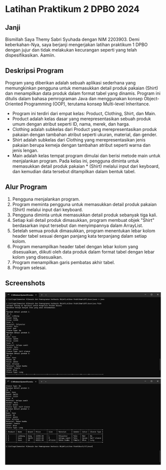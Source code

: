 # Latihan Praktikum 2 DPBO 2024

## Janji

Bismillah
Saya Themy Sabri Syuhada dengan NIM 2203903. Demi keberkahan-Nya, saya berjanji mengerjakan latihan praktikum 1 DPBO dengan jujur dan tidak melakukan kecurangan seperti yang telah dispesifikasikan.
Aamiin.

## Deskripsi Program

Program yang diberikan adalah sebuah aplikasi sederhana yang memungkinkan pengguna untuk memasukkan detail produk pakaian (Shirt) dan menampilkan data produk dalam format tabel yang dinamis. Program ini ditulis dalam bahasa pemrograman Java dan menggunakan konsep Object-Oriented Programming (OOP), terutama konsep Multi-level Inheritance.

- Program ini terdiri dari empat kelas: Product, Clothing, Shirt, dan Main.
- Product adalah kelas dasar yang merepresentasikan sebuah produk umum dengan atribut seperti ID, nama, merek, dan harga.
- Clothing adalah subkelas dari Product yang merepresentasikan produk pakaian dengan tambahan atribut seperti ukuran, material, dan gender.
- Shirt adalah subkelas dari Clothing yang merepresentasikan jenis pakaian berupa kemeja dengan tambahan atribut seperti warna dan jenis lengan.
- Main adalah kelas tempat program dimulai dan berisi metode main untuk menjalankan program. Pada kelas ini, pengguna diminta untuk memasukkan detail produk pakaian \* (Shirt) melalui input dari keyboard, dan kemudian data tersebut ditampilkan dalam bentuk tabel.

## Alur Program

1. Pengguna menjalankan program.
2. Program meminta pengguna untuk memasukkan detail produk pakaian (Shirt) melalui input dari keyboard.
3. Pengguna diminta untuk memasukkan detail produk sebanyak tiga kali.
4. Setiap kali detail produk dimasukkan, program membuat objek "Shirt" berdasarkan input tersebut dan menyimpannya dalam ArrayList.
5. Setelah semua produk dimasukkan, program menentukan lebar kolom header tabel sesuai dengan panjang kata terpanjang dalam setiap kolom.
6. Program menampilkan header tabel dengan lebar kolom yang disesuaikan, diikuti oleh data produk dalam format tabel dengan lebar kolom yang disesuaikan.
7. Program menampilkan garis pembatas akhir tabel.
8. Program selesai.

## Screenshots

![Run Code](image.png)
![Result](image-1.png)
